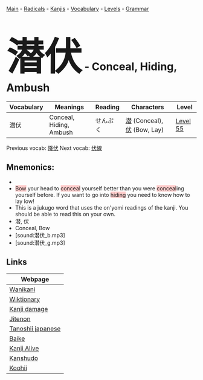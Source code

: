 <style> bigfont {font-size: 100px}</style>
[Main](../README.md) -
[Radicals](../radicals.md) -
[Kanjis](../kanjis.md) -
[Vocabulary](../vocabulary.md) -
[Levels](../levels.md) -
[Grammar](../grammar.md)
# <bigfont> 潜伏</bigfont> - Conceal, Hiding, Ambush 

| Vocabulary | Meanings | Reading | Characters | Level |
| --- | --- | --- | --- | --- |
| 潜伏 | Conceal, Hiding, Ambush | せんぷく |  [潜](../kanjis/潜.md) (Conceal), [伏](../kanjis/伏.md) (Bow, Lay) | [Level 55](../levels/wk_level55.md) |

Previous vocab: [降伏](降伏.md) Next vocab: [伏線](伏線.md) 

## Mnemonics:

* 
* <span style="background-color:#ffcccb"> Bow</span> your head to <span style="background-color:#ffcccb"> conceal</span> yourself better than you were <span style="background-color:#ffcccb"> conceal</span>ing yourself before. If you want to go into <span style="background-color:#ffcccb"> hiding</span> you need to know how to lay low!
* This is a jukugo word that uses the on'yomi readings of the kanji. You should be able to read this on your own.
* 潜, 伏
* Conceal, Bow
* [sound:潜伏_b.mp3]
* [sound:潜伏_g.mp3]


## Links 

| Webpage |
| --- |
| [Wanikani          ](https://www.wanikani.com/kanji/潜伏) |
| [Wiktionary        ](https://en.wiktionary.org/wiki/潜伏) |
| [Kanji damage      ](http://www.kanjidamage.com/kanji/search?utf8=✓&q=潜伏) |
| [Jitenon           ](https://jitenon.com/kanji/潜伏) |
| [Tanoshii japanese ](https://www.tanoshiijapanese.com/dictionary/kanji.cfm?k=潜伏) |
| [Baike             ](https://baike.baidu.com/item/潜伏) |
| [Kanji Alive       ](https://app.kanjialive.com/潜伏) |
| [Kanshudo          ](https://www.kanshudo.com/searchmn?q=潜伏) |
| [Koohii            ](https://kanji.koohii.com/study/kanji/潜伏) |
